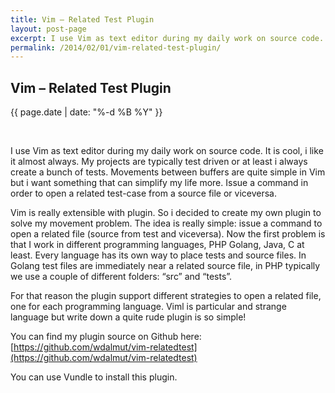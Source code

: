 ```yaml
---
title: Vim – Related Test Plugin
layout: post-page
excerpt: I use Vim as text editor during my daily work on source code. It is cool, i like it almost always. My projects are typically test driven or at least i always create a bunch of tests. Movements between buffers are quite simple in Vim but i want something that can simplify my life more. Issue a command in order to open a related test-case from a source file or viceversa.
permalink: /2014/02/01/vim-related-test-plugin/
---
```


## Vim – Related Test Plugin

<p class="small text-center">{{ page.date | date: "%-d %B %Y" }}</p>
<div>&nbsp;</div>

I use Vim as text editor during my daily work on source code. It is cool, i like it almost always. My projects are typically test driven or at least i always create a bunch of tests. Movements between buffers are quite simple in Vim but i want something that can simplify my life more. Issue a command in order to open a related test-case from a source file or viceversa.

Vim is really extensible with plugin. So i decided to create my own plugin to solve my movement problem. The idea is really simple: issue a command to open a related file (source from test and viceversa). Now the first problem is that I work in different programming languages, PHP Golang, Java, C at least. Every language has its own way to place tests and source files. In Golang test files are immediately near a related source file, in PHP typically we use a couple of different folders: “src” and “tests”.

For that reason the plugin support different strategies to open a related file, one for each programming language. Viml is particular and strange language but write down a quite rude plugin is so simple!

You can find my plugin source on Github here: [https://github.com/wdalmut/vim-relatedtest](https://github.com/wdalmut/vim-relatedtest)

You can use Vundle to install this plugin.

